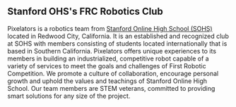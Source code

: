## Stanford OHS's FRC Robotics Club

Pixelators is a robotics team from [Stanford Online High School (SOHS)](https://ohs.stanford.edu/) located in Redwood City, California. It is an established and recognized club at SOHS with members consisting of students located internationally that is based in Southern California. Pixelators offers unique experiences to its members in building an industrialized, competitive robot capable of a variety of services to meet the goals and challenges of First Robotic Competition. We promote a culture of collaboration, encourage personal growth and uphold the values and teachings of Stanford Online High School. Our team members are STEM veterans, committed to providing smart solutions for any size of the project.
